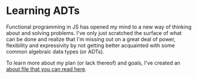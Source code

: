 # Learning ADTs

Functional programming in JS has opened my mind to a new way of thinking about and solving problems. I've only just scratched the surface of what can be done and realize that I'm missing out on a great deal of power, flexibility and expressivity by not getting better acquainted with some common algebraic data types (or ADTs).

To learn more about my plan (or lack thereof) and goals, I've created an [about file that you can read here](./about.md).
